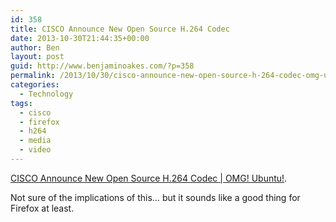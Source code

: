 ```yaml
---
id: 358
title: CISCO Announce New Open Source H.264 Codec
date: 2013-10-30T21:44:35+00:00
author: Ben
layout: post
guid: http://www.benjaminoakes.com/?p=358
permalink: /2013/10/30/cisco-announce-new-open-source-h-264-codec-omg-ubuntu/
categories:
  - Technology
tags:
  - cisco
  - firefox
  - h264
  - media
  - video
---
```

[CISCO Announce New Open Source H.264 Codec | OMG! Ubuntu!](http://www.omgubuntu.co.uk/2013/10/cisco-announce-open-source-h-264-codec?).

Not sure of the implications of this&#8230; but it sounds like a good thing for Firefox at least.